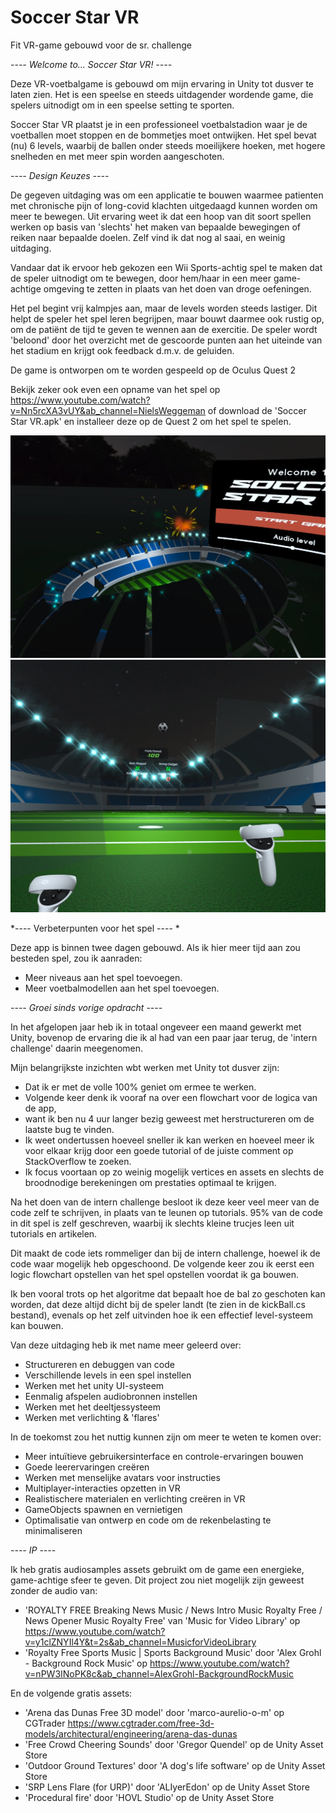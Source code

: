 # Soccer Star VR

Fit VR-game gebouwd voor de sr. challenge


*---- Welcome to... Soccer Star VR! ----*

Deze VR-voetbalgame is gebouwd om mijn ervaring in Unity tot dusver te laten zien. 
Het is een speelse en steeds uitdagender wordende game, die spelers uitnodigt om 
in een speelse setting te sporten.

Soccer Star VR plaatst je in een professioneel voetbalstadion waar je de voetballen moet stoppen
en de bommetjes moet ontwijken. Het spel bevat (nu) 6 levels, waarbij de ballen onder steeds 
moeilijkere hoeken, met hogere snelheden en met meer spin worden aangeschoten.


*---- Design Keuzes ----*

De gegeven uitdaging was om een applicatie te bouwen waarmee patienten met chronische pijn 
of long-covid klachten uitgedaagd kunnen worden om meer te bewegen. Uit ervaring weet ik dat
een hoop van dit soort spellen werken op basis van 'slechts' het maken van bepaalde bewegingen 
of reiken naar bepaalde doelen. Zelf vind ik dat nog al saai, en weinig uitdaging.

Vandaar dat ik ervoor heb gekozen een Wii Sports-achtig spel te maken dat de speler uitnodigt
om te bewegen, door hem/haar in een meer game-achtige omgeving te zetten in plaats van het doen 
van droge oefeningen.

Het pel begint vrij kalmpjes aan, maar de levels worden steeds lastiger. Dit helpt de speler
het spel leren begrijpen, maar bouwt daarmee ook rustig op, om de patiënt de tijd te geven
te wennen aan de exercitie. De speler wordt 'beloond' door het overzicht met de gescoorde punten
aan het uiteinde van het stadium en krijgt ook feedback d.m.v. de geluiden.

De game is ontworpen om te worden gespeeld op de Oculus Quest 2

Bekijk zeker ook even een opname van het spel op https://www.youtube.com/watch?v=Nn5rcXA3vUY&ab_channel=NielsWeggeman
of download de 'Soccer Star VR.apk' en installeer deze op de Quest 2 om het spel te spelen.

![alt text](https://github.com/NielsWeggeman/Soccer-Star-VR/blob/main/Soccer%20Star%20VR%20Main%20menu%20view.jpg)
![alt text](https://github.com/NielsWeggeman/Soccer-Star-VR/blob/main/Soccer%20Star%20VR%20Game%20view.jpg)


*---- Verbeterpunten voor het spel ---- *

Deze app is binnen twee dagen gebouwd. Als ik hier meer tijd aan zou besteden
spel, zou ik aanraden:

- Meer niveaus aan het spel toevoegen.
- Meer voetbalmodellen aan het spel toevoegen.


*---- Groei sinds vorige opdracht ----*

In het afgelopen jaar heb ik in totaal ongeveer een maand gewerkt met Unity,
bovenop de ervaring die ik al had van een paar jaar terug, de 'intern challenge'
daarin meegenomen.

Mijn belangrijkste inzichten wbt werken met Unity tot dusver zijn:

- Dat ik er met de volle 100% geniet om ermee te werken.
- Volgende keer denk ik vooraf na over een flowchart voor de logica van de app, 
- want ik ben nu 4 uur langer bezig geweest met herstructureren om de laatste bug te vinden.
- Ik weet ondertussen hoeveel sneller ik kan werken en hoeveel meer ik voor elkaar krijg
  door een goede tutorial of de juiste comment op StackOverflow te zoeken.
- Ik focus voortaan op zo weinig mogelijk vertices en assets en slechts de broodnodige 
  berekeningen om prestaties optimaal te krijgen.

Na het doen van de intern challenge besloot ik deze keer veel meer van de code zelf 
te schrijven, in plaats van te leunen op tutorials. 95% van de code in dit spel is 
zelf geschreven, waarbij ik slechts kleine trucjes leen uit tutorials en artikelen.

Dit maakt de code iets rommeliger dan bij de intern challenge, hoewel ik de code waar
mogelijk heb opgeschoond. De volgende keer zou ik eerst een logic flowchart opstellen 
van het spel opstellen voordat ik ga bouwen.

Ik ben vooral trots op het algoritme dat bepaalt hoe de bal zo geschoten kan worden, 
dat deze altijd dicht bij de speler landt (te zien in de kickBall.cs bestand), 
evenals op het zelf uitvinden hoe ik een effectief level-systeem kan bouwen.

Van deze uitdaging heb ik met name meer geleerd over:
- Structureren en debuggen van code
- Verschillende levels in een spel instellen
- Werken met het unity UI-systeem
- Eenmalig afspelen audiobronnen instellen
- Werken met het deeltjessysteem
- Werken met verlichting & 'flares'

In de toekomst zou het nuttig kunnen zijn om meer te weten te komen over:
- Meer intuïtieve gebruikersinterface en controle-ervaringen bouwen
- Goede leerervaringen creëren
- Werken met menselijke avatars voor instructies
- Multiplayer-interacties opzetten in VR
- Realistischere materialen en verlichting creëren in VR
- GameObjects spawnen en vernietigen
- Optimalisatie van ontwerp en code om de rekenbelasting te minimaliseren


*---- IP ----*

Ik heb gratis audiosamples assets gebruikt om de game een energieke, game-achtige sfeer te geven.
Dit project zou niet mogelijk zijn geweest zonder de audio van:
- 'ROYALTY FREE Breaking News Music / News Intro Music Royalty Free / News Opener Music Royalty Free' van 'Music for Video Library'
  op https://www.youtube.com/watch?v=y1clZNYIl4Y&t=2s&ab_channel=MusicforVideoLibrary
- 'Royalty Free Sports Music | Sports Background Music' door 'Alex Grohl - Background Rock Music'
  op https://www.youtube.com/watch?v=nPW3INoPK8c&ab_channel=AlexGrohl-BackgroundRockMusic

En de volgende gratis assets:
- 'Arena das Dunas Free 3D model' door 'marco-aurelio-o-m' op CGTrader https://www.cgtrader.com/free-3d-models/architectural/engineering/arena-das-dunas
- 'Free Crowd Cheering Sounds' door 'Gregor Quendel' op de Unity Asset Store
- 'Outdoor Ground Textures' door 'A dog's life software' op de Unity Asset Store
- 'SRP Lens Flare (for URP)' door 'ALIyerEdon' op de Unity Asset Store
- 'Procedural fire' door 'HOVL Studio' op de Unity Asset Store
